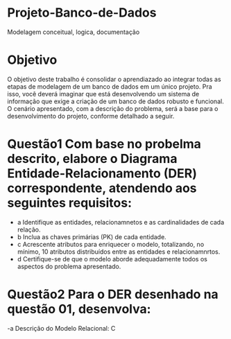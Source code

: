 # Projeto-Banco-de-Dados
Modelagem conceitual, logica, documentação

# Objetivo

O objetivo deste trabalho é consolidar o aprendiazado ao integrar todas as etapas de modelagem de um banco de dados em um único projeto. Pra isso, você deverá imaginar que está desenvolvendo um sistema de informação que exige a criação de um banco de dados robusto e funcional. O cenário apresentado, com a descrição do problema, será a base para o desenvolvimento do projeto, conforme detalhado a seguir.  

# Questão1 Com base no probelma descrito, elabore o Diagrama Entidade-Relacionamento (DER) correspondente, atendendo aos seguintes requisitos: 
- a Identifique as entidades, relacionamnetos e as cardinalidades de cada relação.
- b Inclua as chaves primárias (PK) de cada entidade. 
- c Acrescente atributos para enriquecer o modelo, totalizando, no mínimo, 10 atributos distribuídos entre as entidades e relacionamnrtos. 
- d Certifique-se de que o modelo aborde adequadamente todos os aspectos do problema apresentado.

# Questão2 Para o DER desenhado na questão 01, desenvolva:
-a Descrição do Modelo Relacional: C
